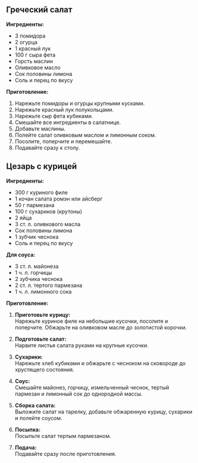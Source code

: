 ## Греческий салат

**Ингредиенты:**

- 3 помидора  
- 2 огурца  
- 1 красный лук  
- 100 г сыра фета  
- Горсть маслин  
- Оливковое масло  
- Сок половины лимона  
- Соль и перец по вкусу  

**Приготовление:**

1. Нарежьте помидоры и огурцы крупными кусками.  
2. Нарежьте красный лук полукольцами.  
3. Нарежьте сыр фета кубиками.  
4. Смешайте все ингредиенты в салатнице.  
5. Добавьте маслины.  
6. Полейте салат оливковым маслом и лимонным соком.  
7. Посолите, поперчите и перемешайте.  
8. Подавайте сразу к столу.

## Цезарь с курицей

**Ингредиенты:**

- 300 г куриного филе  
- 1 кочан салата ромэн или айсберг  
- 50 г пармезана  
- 100 г сухариков (крутоны)  
- 2 яйца  
- 3 ст. л. оливкового масла  
- Сок половины лимона  
- 1 зубчик чеснока  
- Соль и перец по вкусу  

**Для соуса:**

- 3 ст. л. майонеза  
- 1 ч. л. горчицы  
- 2 зубчика чеснока  
- 2 ст. л. тертого пармезана  
- 1 ч. л. лимонного сока  

**Приготовление:**

1. **Приготовьте курицу:**  
   Нарежьте куриное филе на небольшие кусочки, посолите и поперчите. Обжарьте на оливковом масле до золотистой корочки.

2. **Подготовьте салат:**  
   Нарвите листья салата руками на крупные кусочки.

3. **Сухарики:**  
   Нарежьте хлеб кубиками и обжарьте с чесноком на сковороде до хрустящего состояния.

4. **Соус:**  
   Смешайте майонез, горчицу, измельченный чеснок, тертый пармезан и лимонный сок до однородной массы.

5. **Сборка салата:**  
   Выложите салат на тарелку, добавьте обжаренную курицу, сухарики и полейте соусом.  

6. **Посыпка:**  
   Посыпьте салат тертым пармезаном.

7. **Подача:**  
   Подавайте сразу после приготовления.

